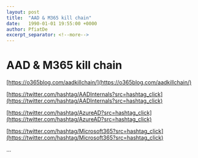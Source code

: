 ```yaml
---
layout: post
title:  "AAD & M365 kill chain"
date:   1990-01-01 19:55:00 +0000
author: PfiatDe
excerpt_separator: <!--more-->
---
```


# AAD & M365 kill chain

[https://o365blog.com/aadkillchain/](https://o365blog.com/aadkillchain/)

[https://twitter.com/hashtag/AADInternals?src=hashtag_click](https://twitter.com/hashtag/AADInternals?src=hashtag_click)

[https://twitter.com/hashtag/AzureAD?src=hashtag_click](https://twitter.com/hashtag/AzureAD?src=hashtag_click)

[https://twitter.com/hashtag/Microsoft365?src=hashtag_click](https://twitter.com/hashtag/Microsoft365?src=hashtag_click)

...
<!--more-->
